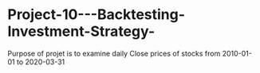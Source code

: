 # Project-10---Backtesting-Investment-Strategy-
Purpose of projet is to examine daily Close prices of stocks from 2010-01-01 to 2020-03-31
